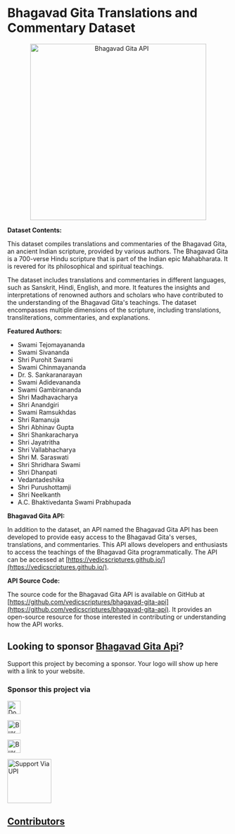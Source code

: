 # Bhagavad Gita Translations and Commentary Dataset

<p align="center"><img alt="Bhagavad Gita API" src="https://repository-images.githubusercontent.com/314205765/0bb18d80-2b22-11eb-8f6f-ccf20c0c2679" width="400vw"/></p>

**Dataset Contents:**

This dataset compiles translations and commentaries of the Bhagavad Gita, an ancient Indian scripture, provided by various authors. The Bhagavad Gita is a 700-verse Hindu scripture that is part of the Indian epic Mahabharata. It is revered for its philosophical and spiritual teachings.

The dataset includes translations and commentaries in different languages, such as Sanskrit, Hindi, English, and more. It features the insights and interpretations of renowned authors and scholars who have contributed to the understanding of the Bhagavad Gita's teachings. The dataset encompasses multiple dimensions of the scripture, including translations, transliterations, commentaries, and explanations.

**Featured Authors:**

- Swami Tejomayananda
- Swami Sivananda
- Shri Purohit Swami
- Swami Chinmayananda
- Dr. S. Sankaranarayan
- Swami Adidevananda
- Swami Gambirananda
- Shri Madhavacharya
- Shri Anandgiri
- Swami Ramsukhdas
- Shri Ramanuja
- Shri Abhinav Gupta
- Shri Shankaracharya
- Shri Jayatritha
- Shri Vallabhacharya
- Shri M. Saraswati
- Shri Shridhara Swami
- Shri Dhanpati
- Vedantadeshika
- Shri Purushottamji
- Shri Neelkanth
- A.C. Bhaktivedanta Swami Prabhupada

**Bhagavad Gita API:**

In addition to the dataset, an API named the Bhagavad Gita API has been developed to provide easy access to the Bhagavad Gita's verses, translations, and commentaries. This API allows developers and enthusiasts to access the teachings of the Bhagavad Gita programmatically. The API can be accessed at [https://vedicscriptures.github.io/](https://vedicscriptures.github.io/).

**API Source Code:**

The source code for the Bhagavad Gita API is available on GitHub at [https://github.com/vedicscriptures/bhagavad-gita-api](https://github.com/vedicscriptures/bhagavad-gita-api). It provides an open-source resource for those interested in contributing or understanding how the API works.


## Looking to sponsor [Bhagavad Gita Api](https://vedicscriptures.github.io/)?

Support this project by becoming a sponsor. Your logo will show up here with a link to your website.

### Sponsor this project via

<a href="https://paypal.me/PtPrashantTripathi"><img height='30' src="https://img.shields.io/badge/support-PayPal-blue?logo=PayPal&style=flat-square&label=Donate" alt="Donate"/></a>

<a href="https://ko-fi.com/ptprashanttripathi"><img height='30' src='https://cdn.ko-fi.com/cdn/kofi3.png?v=2' alt='Buy Coffee for ptprashanttripathi' /></a>

<a href="https://www.buymeacoffee.com/ptprashanttripathi"><img height="30" src="https://cdn.buymeacoffee.com/buttons/default-orange.png" alt="Buy Me A Coffee" /></a>

<a href="https://ptprashanttripathi.github.io/linkpe?pa=pt1997@ybl&pn=Pt.+Prashant+Tripathi"><img height="100" src="https://user-images.githubusercontent.com/26687933/171396369-3c9072e5-81d1-406c-8b6c-ab24ea21b774.png" alt="Support Via UPI" style="border-radius:1px" />

## Contributors

<!-- ALL-CONTRIBUTORS-LIST:START - Do not remove or modify this section -->
<!-- prettier-ignore-start -->
<!-- markdownlint-disable -->

<!-- markdownlint-restore -->
<!-- prettier-ignore-end -->

<!-- ALL-CONTRIBUTORS-LIST:END -->
